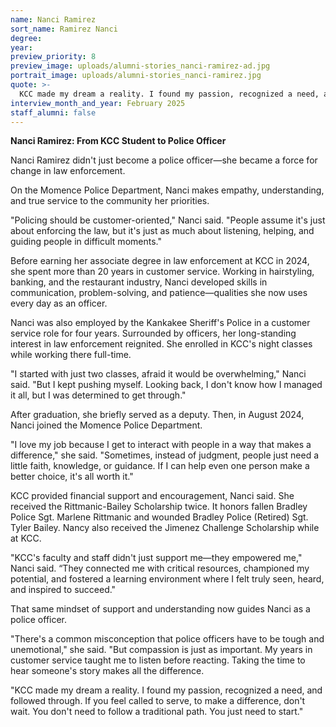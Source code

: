 ```yaml
---
name: Nanci Ramirez
sort_name: Ramirez Nanci
degree:
year:
preview_priority: 8
preview_image: uploads/alumni-stories_nanci-ramirez-ad.jpg
portrait_image: uploads/alumni-stories_nanci-ramirez.jpg
quote: >-
  KCC made my dream a reality. I found my passion, recognized a need, and followed through.
interview_month_and_year: February 2025
staff_alumni: false
---
```

**Nanci Ramirez: From KCC Student to Police Officer**

Nanci Ramirez didn't just become a police officer—she became a force for change in law enforcement.

On the Momence Police Department, Nanci makes empathy, understanding, and true service to the community her priorities.

"Policing should be customer-oriented," Nanci said. "People assume it's just about enforcing the law, but it's just as much about listening, helping, and guiding people in difficult moments."

Before earning her associate degree in law enforcement at KCC in 2024, she spent more than 20 years in customer service. Working in hairstyling, banking, and the restaurant industry, Nanci developed skills in communication, problem-solving, and patience—qualities she now uses every day as an officer.

Nanci was also employed by the Kankakee Sheriff's Police in a customer service role for four years. Surrounded by officers, her long-standing interest in law enforcement reignited. She enrolled in KCC's night classes while working there full-time.

"I started with just two classes, afraid it would be overwhelming," Nanci said. "But I kept pushing myself. Looking back, I don't know how I managed it all, but I was determined to get through."

After graduation, she briefly served as a deputy. Then, in August 2024, Nanci joined the Momence Police Department.

"I love my job because I get to interact with people in a way that makes a difference," she said. "Sometimes, instead of judgment, people just need a little faith, knowledge, or guidance. If I can help even one person make a better choice, it's all worth it."

KCC provided financial support and encouragement, Nanci said. She received the Rittmanic-Bailey Scholarship twice. It honors fallen Bradley Police Sgt. Marlene Rittmanic and wounded Bradley Police (Retired) Sgt. Tyler Bailey. Nancy also received the Jimenez Challenge Scholarship while at KCC.

"KCC's faculty and staff didn't just support me—they empowered me," Nanci said. “They connected me with critical resources, championed my potential, and fostered a learning environment where I felt truly seen, heard, and inspired to succeed."

That same mindset of support and understanding now guides Nanci as a police officer.

"There's a common misconception that police officers have to be tough and unemotional," she said. "But compassion is just as important. My years in customer service taught me to listen before reacting. Taking the time to hear someone's story makes all the difference.

"KCC made my dream a reality. I found my passion, recognized a need, and followed through. If you feel called to serve, to make a difference, don't wait. You don't need to follow a traditional path. You just need to start."
